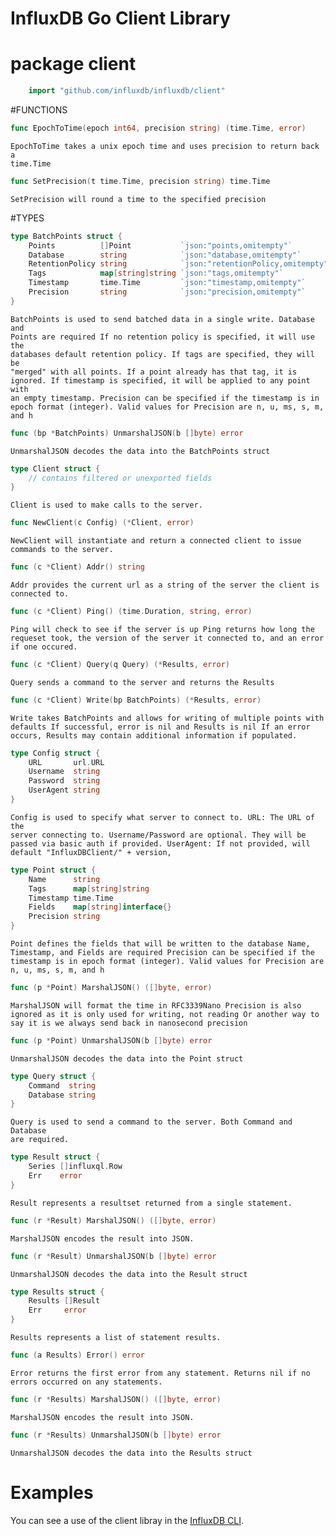 InfluxDB Go Client Library
============

# package client

```go
    import "github.com/influxdb/influxdb/client"
 ```


#FUNCTIONS

```go
func EpochToTime(epoch int64, precision string) (time.Time, error)
```

    EpochToTime takes a unix epoch time and uses precision to return back a
    time.Time

```go
func SetPrecision(t time.Time, precision string) time.Time
```
    SetPrecision will round a time to the specified precision

#TYPES

```go
type BatchPoints struct {
    Points          []Point           `json:"points,omitempty"`
    Database        string            `json:"database,omitempty"`
    RetentionPolicy string            `json:"retentionPolicy,omitempty"`
    Tags            map[string]string `json:"tags,omitempty"`
    Timestamp       time.Time         `json:"timestamp,omitempty"`
    Precision       string            `json:"precision,omitempty"`
}
```
    BatchPoints is used to send batched data in a single write. Database and
    Points are required If no retention policy is specified, it will use the
    databases default retention policy. If tags are specified, they will be
    "merged" with all points. If a point already has that tag, it is
    ignored. If timestamp is specified, it will be applied to any point with
    an empty timestamp. Precision can be specified if the timestamp is in
    epoch format (integer). Valid values for Precision are n, u, ms, s, m,
    and h

```go
func (bp *BatchPoints) UnmarshalJSON(b []byte) error
```
    UnmarshalJSON decodes the data into the BatchPoints struct

```go
type Client struct {
    // contains filtered or unexported fields
}
```
    Client is used to make calls to the server.

```go
func NewClient(c Config) (*Client, error)
```
    NewClient will instantiate and return a connected client to issue
    commands to the server.

```go
func (c *Client) Addr() string
```
    Addr provides the current url as a string of the server the client is
    connected to.

```go
func (c *Client) Ping() (time.Duration, string, error)
```
    Ping will check to see if the server is up Ping returns how long the
    requeset took, the version of the server it connected to, and an error
    if one occured.

```go
func (c *Client) Query(q Query) (*Results, error)
```
    Query sends a command to the server and returns the Results

```go
func (c *Client) Write(bp BatchPoints) (*Results, error)
```
    Write takes BatchPoints and allows for writing of multiple points with
    defaults If successful, error is nil and Results is nil If an error
    occurs, Results may contain additional information if populated.

```go
type Config struct {
    URL       url.URL
    Username  string
    Password  string
    UserAgent string
}
```
    Config is used to specify what server to connect to. URL: The URL of the
    server connecting to. Username/Password are optional. They will be
    passed via basic auth if provided. UserAgent: If not provided, will
    default "InfluxDBClient/" + version,

```go
type Point struct {
    Name      string
    Tags      map[string]string
    Timestamp time.Time
    Fields    map[string]interface{}
    Precision string
}
```
    Point defines the fields that will be written to the database Name,
    Timestamp, and Fields are required Precision can be specified if the
    timestamp is in epoch format (integer). Valid values for Precision are
    n, u, ms, s, m, and h

```go
func (p *Point) MarshalJSON() ([]byte, error)
```
    MarshalJSON will format the time in RFC3339Nano Precision is also
    ignored as it is only used for writing, not reading Or another way to
    say it is we always send back in nanosecond precision

```go
func (p *Point) UnmarshalJSON(b []byte) error
```
    UnmarshalJSON decodes the data into the Point struct

```go
type Query struct {
    Command  string
    Database string
}
```
    Query is used to send a command to the server. Both Command and Database
    are required.

```go
type Result struct {
    Series []influxql.Row
    Err    error
}
```
    Result represents a resultset returned from a single statement.

```go
func (r *Result) MarshalJSON() ([]byte, error)
```
    MarshalJSON encodes the result into JSON.

```go
func (r *Result) UnmarshalJSON(b []byte) error
```
    UnmarshalJSON decodes the data into the Result struct

```go
type Results struct {
    Results []Result
    Err     error
}
```
    Results represents a list of statement results.

```go
func (a Results) Error() error
```
    Error returns the first error from any statement. Returns nil if no
    errors occurred on any statements.

```go
func (r *Results) MarshalJSON() ([]byte, error)
```
    MarshalJSON encodes the result into JSON.

```go
func (r *Results) UnmarshalJSON(b []byte) error
```
    UnmarshalJSON decodes the data into the Results struct

# Examples

You can see a use of the client libray in the [InfluxDB CLI](https://github.com/influxdb/influxdb/blob/master/cmd/influx/main.go).
